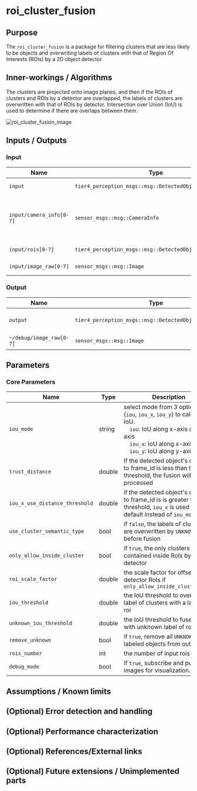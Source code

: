 # roi_cluster_fusion

## Purpose

The `roi_cluster_fusion` is a package for filtering clusters that are less likely to be objects and overwriting labels of clusters with that of Region Of Interests (ROIs) by a 2D object detector.

## Inner-workings / Algorithms

The clusters are projected onto image planes, and then if the ROIs of clusters and ROIs by a detector are overlapped, the labels of clusters are overwritten with that of ROIs by detector. Intersection over Union (IoU) is used to determine if there are overlaps between them.

![roi_cluster_fusion_image](./images/roi_cluster_fusion.png)

## Inputs / Outputs

### Input

| Name                     | Type                                                     | Description                                               |
| ------------------------ | -------------------------------------------------------- | --------------------------------------------------------- |
| `input`                  | `tier4_perception_msgs::msg::DetectedObjectsWithFeature` | clustered pointcloud                                      |
| `input/camera_info[0-7]` | `sensor_msgs::msg::CameraInfo`                           | camera information to project 3d points onto image planes |
| `input/rois[0-7]`        | `tier4_perception_msgs::msg::DetectedObjectsWithFeature` | ROIs from each image                                      |
| `input/image_raw[0-7]`   | `sensor_msgs::msg::Image`                                | images for visualization                                  |

### Output

| Name                     | Type                                                     | Description                |
| ------------------------ | -------------------------------------------------------- | -------------------------- |
| `output`                 | `tier4_perception_msgs::msg::DetectedObjectsWithFeature` | labeled cluster pointcloud |
| `~/debug/image_raw[0-7]` | `sensor_msgs::msg::Image`                                | images for visualization   |

## Parameters

### Core Parameters

| Name                           | Type   | Description                                                                                                                                                                                    |
| ------------------------------ | ------ | ---------------------------------------------------------------------------------------------------------------------------------------------------------------------------------------------- |
| `iou_mode`                     | string | select mode from 3 options {`iou`, `iou_x`, `iou_y`} to calculate IoU. <br> &emsp;`iou`: IoU along x-axis and y-axis <br> &emsp;`iou_x`: IoU along x-axis <br> &emsp;`iou_y`: IoU along y-axis |
| `trust_distance`               | double | If the detected object's distance to frame_id is less than the threshold, the fusion will be processed                                                                                         |
| `iou_x_use_distance_threshold` | double | if the detected object's distance to frame_id is is greater than the threshold, `iou_x` is used as default instead of `iou_mode`                                                               |
| `use_cluster_semantic_type`    | bool   | if `false`, the labels of clusters are overwritten by `UNKNOWN` before fusion                                                                                                                  |
| `only_allow_inside_cluster`    | bool   | if `true`, the only clusters contained inside RoIs by a detector                                                                                                                               |
| `roi_scale_factor`             | double | the scale factor for offset of detector RoIs if `only_allow_inside_cluster=true`                                                                                                               |
| `iou_threshold`                | double | the IoU threshold to overwrite a label of clusters with a label of roi                                                                                                                         |
| `unknown_iou_threshold`        | double | the IoU threshold to fuse cluster with unknown label of roi                                                                                                                                    |
| `remove_unknown`               | bool   | if `true`, remove all `UNKNOWN` labeled objects from output                                                                                                                                    |
| `rois_number`                  | int    | the number of input rois                                                                                                                                                                       |
| `debug_mode`                   | bool   | If `true`, subscribe and publish images for visualization.                                                                                                                                     |

## Assumptions / Known limits

<!-- Write assumptions and limitations of your implementation.

Example:
  This algorithm assumes obstacles are not moving, so if they rapidly move after the vehicle started to avoid them, it might collide with them.
  Also, this algorithm doesn't care about blind spots. In general, since too close obstacles aren't visible due to the sensing performance limit, please take enough margin to obstacles.
-->

## (Optional) Error detection and handling

<!-- Write how to detect errors and how to recover from them.

Example:
  This package can handle up to 20 obstacles. If more obstacles found, this node will give up and raise diagnostic errors.
-->

## (Optional) Performance characterization

<!-- Write performance information like complexity. If it wouldn't be the bottleneck, not necessary.

Example:

  ### Complexity

  This algorithm is O(N).

  ### Processing time

  ...
-->

## (Optional) References/External links

<!-- Write links you referred to when you implemented.

Example:
  [1] {link_to_a_thesis}
  [2] {link_to_an_issue}
-->

## (Optional) Future extensions / Unimplemented parts

<!-- Write future extensions of this package.

Example:
  Currently, this package can't handle the chattering obstacles well. We plan to add some probabilistic filters in the perception layer to improve it.
  Also, there are some parameters that should be global(e.g. vehicle size, max steering, etc.). These will be refactored and defined as global parameters so that we can share the same parameters between different nodes.
-->
